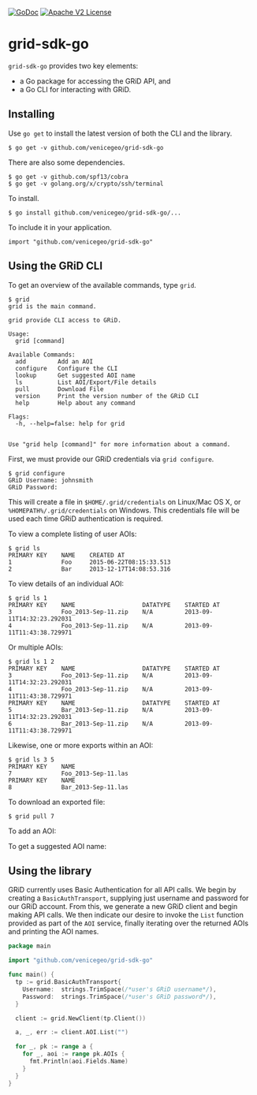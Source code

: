[![GoDoc](https://godoc.org/github.com/venicegeo/grid-sdk-go?status.svg)](https://godoc.org/github.com/venicegeo/grid-sdk-go)
[![Apache V2 License](http://img.shields.io/badge/license-Apache%20V2-blue.svg)](https://github.com/venicegeo/grid-sdk-go/blob/master/LICENSE.txt)

# grid-sdk-go

`grid-sdk-go` provides two key elements:

* a Go package for accessing the GRiD API, and
* a Go CLI for interacting with GRiD.

## Installing

Use `go get` to install the latest version of both the CLI and the library.

    $ go get -v github.com/venicegeo/grid-sdk-go

There are also some dependencies.

    $ go get -v github.com/spf13/cobra
    $ go get -v golang.org/x/crypto/ssh/terminal

To install.

    $ go install github.com/venicegeo/grid-sdk-go/...

To include it in your application.

    import "github.com/venicegeo/grid-sdk-go"

## Using the GRiD CLI

To get an overview of the available commands, type `grid`.

    $ grid
    grid is the main command.

    grid provide CLI access to GRiD.

    Usage:
      grid [command]

    Available Commands:
      add         Add an AOI
      configure   Configure the CLI
      lookup      Get suggested AOI name
      ls          List AOI/Export/File details
      pull        Download File
      version     Print the version number of the GRiD CLI
      help        Help about any command

    Flags:
      -h, --help=false: help for grid


    Use "grid help [command]" for more information about a command.

First, we must provide our GRiD credentials via `grid configure`.

    $ grid configure
    GRiD Username: johnsmith
    GRiD Password:

This will create a file in `$HOME/.grid/credentials` on Linux/Mac OS X, or `%HOMEPATH%/.grid/credentials` on Windows. This credentials file will be used each time GRiD authentication is required.

To view a complete listing of user AOIs:

    $ grid ls
    PRIMARY KEY    NAME    CREATED AT
    1              Foo     2015-06-22T08:15:33.513
    2              Bar     2013-12-17T14:08:53.316

To view details of an individual AOI:

    $ grid ls 1
    PRIMARY KEY    NAME                   DATATYPE    STARTED AT
    3              Foo_2013-Sep-11.zip    N/A         2013-09-11T14:32:23.292031
    4              Foo_2013-Sep-11.zip    N/A         2013-09-11T11:43:38.729971

Or multiple AOIs:

    $ grid ls 1 2
    PRIMARY KEY    NAME                   DATATYPE    STARTED AT
    3              Foo_2013-Sep-11.zip    N/A         2013-09-11T14:32:23.292031
    4              Foo_2013-Sep-11.zip    N/A         2013-09-11T11:43:38.729971
    PRIMARY KEY    NAME                   DATATYPE    STARTED AT
    5              Bar_2013-Sep-11.zip    N/A         2013-09-11T14:32:23.292031
    6              Bar_2013-Sep-11.zip    N/A         2013-09-11T11:43:38.729971

Likewise, one or more exports within an AOI:

    $ grid ls 3 5
    PRIMARY KEY    NAME
    7              Foo_2013-Sep-11.las
    PRIMARY KEY    NAME
    8              Bar_2013-Sep-11.las

To download an exported file:

    $ grid pull 7

To add an AOI:

To get a suggested AOI name:

## Using the library

GRiD currently uses Basic Authentication for all API calls. We begin by creating a `BasicAuthTransport`, supplying just username and password for our GRiD account. From this, we generate a new GRiD client and begin making API calls. We then indicate our desire to invoke the `List` function provided as part of the `AOI` service, finally iterating over the returned AOIs and printing the AOI names.

```go
package main

import "github.com/venicegeo/grid-sdk-go"

func main() {
  tp := grid.BasicAuthTransport{
    Username:  strings.TrimSpace(/*user's GRiD username*/),
    Password:  strings.TrimSpace(/*user's GRiD password*/),
  }

  client := grid.NewClient(tp.Client())

  a, _, err := client.AOI.List("")

  for _, pk := range a {
    for _, aoi := range pk.AOIs {
      fmt.Println(aoi.Fields.Name)
    }
  }
}
```
